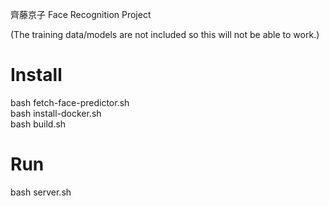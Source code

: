 齊藤京子 Face Recognition Project

(The training data/models are not included so this will not be able to work.)

# Install

bash fetch-face-predictor.sh\
bash install-docker.sh\
bash build.sh

# Run

bash server.sh
